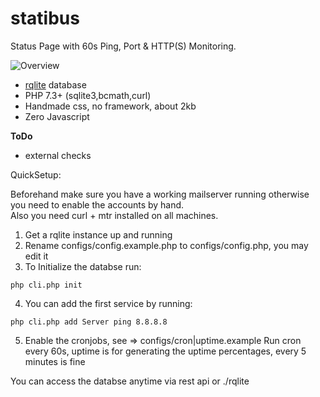 # statibus

Status Page with 60s Ping, Port & HTTP(S) Monitoring.

![Overview](https://i.imgur.com/MhTiDTg.png)

- [rqlite](https://github.com/rqlite/rqlite) database
- PHP 7.3+ (sqlite3,bcmath,curl)
- Handmade css, no framework, about 2kb
- Zero Javascript

**ToDo**<br />
- external checks

QuickSetup:

Beforehand make sure you have a working mailserver running otherwise you need to enable the accounts by hand.<br />
Also you need curl + mtr installed on all machines.

1. Get a rqlite instance up and running
2. Rename configs/config.example.php to configs/config.php, you may edit it
2. To Initialize the databse run:
```
php cli.php init
```
4. You can add the first service by running:
```
php cli.php add Server ping 8.8.8.8
```
5. Enable the cronjobs, see => configs/cron|uptime.example
Run cron every 60s, uptime is for generating the uptime percentages, every 5 minutes is fine

You can access the databse anytime via rest api or ./rqlite
